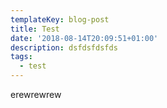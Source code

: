 ```yaml
---
templateKey: blog-post
title: Test
date: '2018-08-14T20:09:51+01:00'
description: dsfdsfdsfds
tags:
  - test
---
```

erewrewrew
